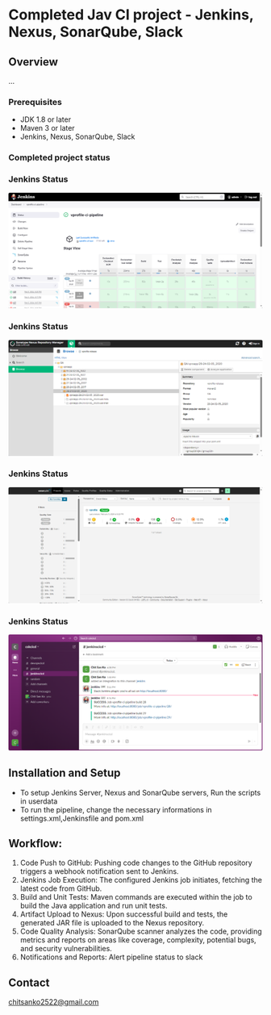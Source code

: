 
# Completed Jav CI project - Jenkins, Nexus, SonarQube, Slack

## Overview
...
### Prerequisites
- JDK 1.8 or later
- Maven 3 or later
- Jenkins, Nexus, SonarQube, Slack

### Completed project status
### Jenkins Status
![preview img](/resultphotos/jenkins.png)

### Jenkins Status
![preview img](/resultphotos/nexus.png)

### Jenkins Status
![preview img](/resultphotos/sonarqube.png)

### Jenkins Status
![preview img](/resultphotos/slack.png)


## Installation and Setup

- To setup Jenkins Server, Nexus and SonarQube servers, Run the scripts in userdata
- To run the pipeline, change the necessary informations in settings.xml,Jenkinsfile and pom.xml

## Workflow:
1. Code Push to GitHub: Pushing code changes to the GitHub repository triggers a webhook notification sent to Jenkins.
2. Jenkins Job Execution: The configured Jenkins job initiates, fetching the latest code from GitHub.
3. Build and Unit Tests: Maven commands are executed within the job to build the Java application and run unit tests.
4. Artifact Upload to Nexus: Upon successful build and tests, the generated JAR file is uploaded to the Nexus repository.
5. Code Quality Analysis: SonarQube scanner analyzes the code, providing metrics and reports on areas like coverage, complexity, potential bugs, and security vulnerabilities.
6. Notifications and Reports: Alert pipeline status to slack

## Contact
chitsanko2522@gmail.com